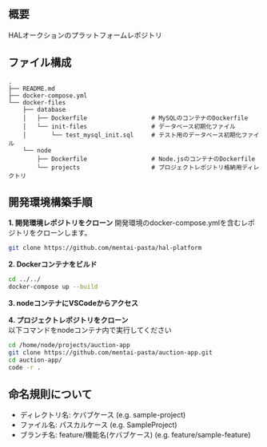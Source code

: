 ## 概要
HALオークションのプラットフォームレポジトリ

## ファイル構成
```
.
├── README.md
├── docker-compose.yml
└── docker-files
    ├── database
    │   ├── Dockerfile                  # MySQLのコンテナのDockerfile
    │   └── init-files                  # データベース初期化ファイル
    │       └── test_mysql_init.sql     # テスト用のデータベース初期化ファイル
    └── node
        ├── Dockerfile                  # Node.jsのコンテナのDockerfile
        └── projects                    # プロジェクトレポジトリ格納用ディレクトリ
```

## 開発環境構築手順
**1. 開発環境レポジトリをクローン**
開発環境のdocker-compose.ymlを含むレポジトリをクローンします。
```bash
git clone https://github.com/mentai-pasta/hal-platform
```
**2. Dockerコンテナをビルド**
```bash
cd ../../
docker-compose up --build
```

**3. nodeコンテナにVSCodeからアクセス**

**4. プロジェクトレポジトリをクローン**  
以下コマンドをnodeコンテナ内で実行してください
```bash
cd /home/node/projects/auction-app
git clone https://github.com/mentai-pasta/auction-app.git
cd auction-app/
code -r .
```

## 命名規則について
- ディレクトリ名: ケバブケース               (e.g. sample-project)
- ファイル名: パスカルケース                 (e.g. SampleProject)
- ブランチ名: feature/機能名(ケバブケース)    (e.g. feature/sample-feature)
